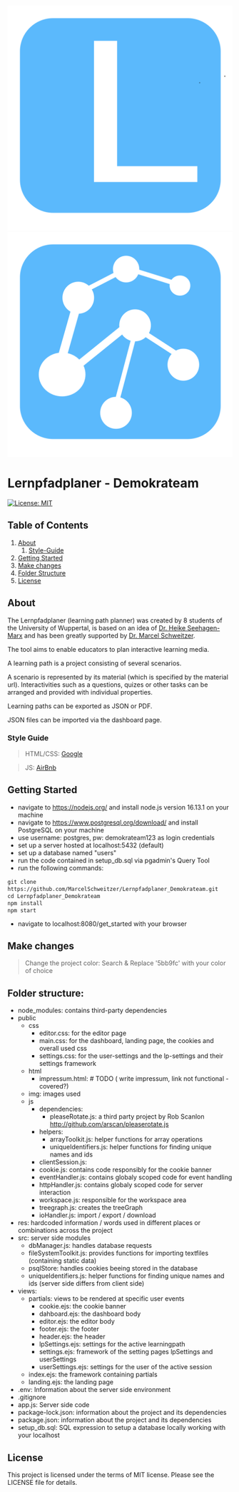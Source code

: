 ![project logo](https://github.com/MarcelSchweitzer/Lernpfadplaner_Demokrateam/blob/main/public/img/favicon/favicon-meta-app.svg?raw=true) ![project logo](https://github.com/MarcelSchweitzer/Lernpfadplaner_Demokrateam/blob/main/public/img/favicon/favicon.svg?raw=true)

# Lernpfadplaner - Demokrateam

<a href="https://github.com/MarcelSchweitzer/Lernpfadplaner_Demokrateam/blob/main/LICENSE"><img alt="License: MIT" src="https://black.readthedocs.io/en/stable/_static/license.svg"></a>

## Table of Contents
1. [About](#about)
   1. [Style-Guide](#style-guide)
2. [Getting Started](#getting-started)
3. [Make changes](#make-changes)
4. [Folder Structure](#folder-structure)
5. [License](#license)

## About

The Lernpfadplaner (learning path planner) was created by 8 students of the University of Wuppertal, is based on an idea of [Dr. Heike Seehagen-Marx](https://www.seehagen-marx.de/) and has been greatly supported by [Dr. Marcel Schweitzer](https://www.hpc.uni-wuppertal.de/en/scientific-computing-and-high-performance-computing/members/dr-marcel-schweitzer.html).

The tool aims to enable educators to plan interactive learning media.

A learning path is a project consisting of several scenarios.

A scenario is represented by its material (which is specified by the material url).
Interactivities such as a questions, quizes or other tasks can be arranged and provided with individual properties.

Learning paths can be exported as JSON or PDF.

JSON files can be imported via the dashboard page.

### Style Guide

> HTML/CSS: [Google](https://google.github.io/styleguide/htmlcssguide.html)

> JS: [AirBnb](https://github.com/airbnb/javascript)

## Getting Started

- navigate to https://nodejs.org/ and install node.js version 16.13.1 on your machine
- navigate to https://www.postgresql.org/download/ and install PostgreSQL on your machine
- use username: postgres, pw: demokrateam123 as login credentials
- set up a server hosted at localhost:5432 (default)
- set up a database named "users"
- run the code contained in setup_db.sql via pgadmin's Query Tool
- run the following commands:

```console
git clone https://github.com/MarcelSchweitzer/Lernpfadplaner_Demokrateam.git
cd Lernpfadplaner_Demokrateam
npm install
npm start
```

- navigate to localhost:8080/get_started with your browser

## Make changes

> Change the project color: Search & Replace '5bb9fc' with your color of choice

## Folder structure:

- node_modules: contains third-party dependencies
- public
  - css
    - editor.css: for the editor page
    - main.css: for the dashboard, landing page, the cookies and overall used css
    - settings.css: for the user-settings and the lp-settings and their settings framework
  - html
    - impressum.html: # TODO ( write impressum, link not functional - covered?)
  - img: images used
  - js
    - dependencies:
      - pleaseRotate.js: a third party project by Rob Scanlon http://github.com/arscan/pleaserotate.js
    - helpers:
      - arrayToolkit.js: helper functions for array operations
      - uniqueIdentifiers.js: helper functions for finding unique names and ids
    - clientSession.js:
    - cookie.js: contains code responsibly for the cookie banner
    - eventHandler.js: contains globaly scoped code for event handling
    - httpHandler.js: contains globaly scoped code for server interaction
    - workspace.js: responsible for the workspace area
    - treegraph.js: creates the treeGraph
    - ioHandler.js: import / export / download
- res: hardcoded information / words used in different places or combinations across the project
- src: server side modules
  - dbManager.js: handles database requests
  - fileSystemToolkit.js: provides functions for importing textfiles (containing static data)
  - psqlStore: handles cookies beeing stored in the database
  - uniqueIdentifiers.js: helper functions for finding unique names and ids (server side differs from client side)
- views:
  - partials: views to be rendered at specific user events
    - cookie.ejs: the cookie banner
    - dahboard.ejs: the dashboard body
    - editor.ejs: the editor body
    - footer.ejs: the footer
    - header.ejs: the header
    - lpSettings.ejs: settings for the active learningpath
    - settings.ejs: framework of the setting pages lpSettings and userSettings
    - userSettings.ejs: settings for the user of the active session
  - index.ejs: the framework containing partials
  - landing.ejs: the landing page
- .env: Information about the server side environment
- .gitignore
- app.js: Server side code
- package-lock.json: information about the project and its dependencies
- package.json: information about the project and its dependencies
- setup_db.sql: SQL expression to setup a database locally working with your localhost

## License

This project is licensed under the terms of MIT license. Please see the LICENSE file for details.
